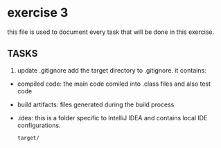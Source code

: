 # exercise 3

this file is used to document every task that will be done in this exercise.

## TASKS

1. update .gitignore
add the target directory to .gitignore. it contains:

- compiled code: the main code comiled into .class files and also test code
- build artifacts: files generated during the build process
- .idea: this is a folder specific to IntelliJ IDEA and contains local IDE configurations.

    ```plaintext
    target/
    ```
